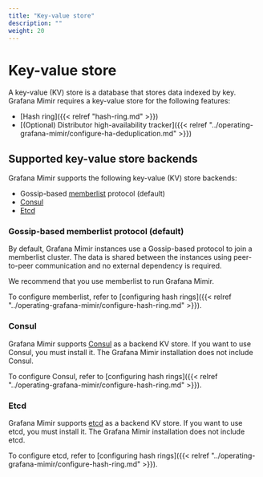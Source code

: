 ```yaml
---
title: "Key-value store"
description: ""
weight: 20
---
```


# Key-value store

A key-value (KV) store is a database that stores data indexed by key.
Grafana Mimir requires a key-value store for the following features:

- [Hash ring]({{< relref "hash-ring.md" >}})
- [(Optional) Distributor high-availability tracker]({{< relref "../operating-grafana-mimir/configure-ha-deduplication.md" >}})

## Supported key-value store backends

Grafana Mimir supports the following key-value (KV) store backends:

- Gossip-based [memberlist](https://github.com/hashicorp/memberlist) protocol (default)
- [Consul](https://www.consul.io)
- [Etcd](https://etcd.io)

### Gossip-based memberlist protocol (default)

By default, Grafana Mimir instances use a Gossip-based protocol to join a memberlist cluster.
The data is shared between the instances using peer-to-peer communication and no external dependency is required.

We recommend that you use memberlist to run Grafana Mimir.

To configure memberlist, refer to [configuring hash rings]({{< relref "../operating-grafana-mimir/configure-hash-ring.md" >}}).

### Consul

Grafana Mimir supports [Consul](https://www.consul.io) as a backend KV store.
If you want to use Consul, you must install it. The Grafana Mimir installation does not include Consul.

To configure Consul, refer to [configuring hash rings]({{< relref "../operating-grafana-mimir/configure-hash-ring.md" >}}).

### Etcd

Grafana Mimir supports [etcd](https://etcd.io) as a backend KV store.
If you want to use etcd, you must install it. The Grafana Mimir installation does not include etcd.

To configure etcd, refer to [configuring hash rings]({{< relref "../operating-grafana-mimir/configure-hash-ring.md" >}}).
